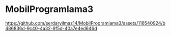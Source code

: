 # MobilProgramlama3

https://github.com/serdaryilmaz14/MobilProgramlama3/assets/116540924/b486836d-9c40-4a32-9f5d-40a7e4ed646d

